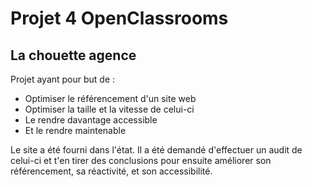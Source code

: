 # Projet 4 OpenClassrooms
## La chouette agence 

Projet ayant pour but de : 

* Optimiser le référencement d'un site web
* Optimiser la taille et la vitesse de celui-ci
* Le rendre davantage accessible
* Et le rendre maintenable

Le site a été fourni dans l'état. Il a été demandé d'effectuer un audit de celui-ci et t'en tirer des conclusions pour ensuite améliorer son référencement, sa réactivité, et son accessibilité. 
